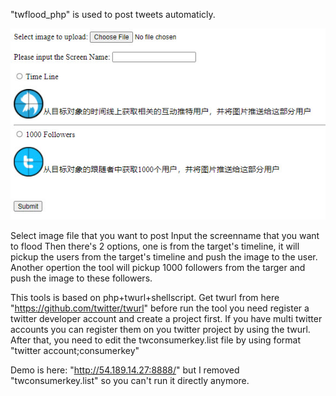 "twflood_php" is used to post tweets automaticly.

![](https://raw.githubusercontent.com/anonymousadm/twflood_php/main/screenshot/2021-01-10_00-08-02.jpg)

Select image file that you want to post
Input the screenname that you want to flood
Then there's 2 options, one is from the target's timeline, it will pickup the users from the target's timeline and push the image to the user. Another opertion the tool will pickup 1000 followers from the targer and push the image to these followers.

This tools is based on php+twurl+shellscript.
Get twurl from here "https://github.com/twitter/twurl"
before run the tool you need register a twitter developer account and create a project first. If you have multi twitter accounts you can register them on you twitter project by using the twurl.
After that, you need to edit the twconsumerkey.list file by using format "twitter account;consumerkey"

Demo is here: "http://54.189.14.27:8888/" but I removed "twconsumerkey.list" so you can't run it directly anymore.
